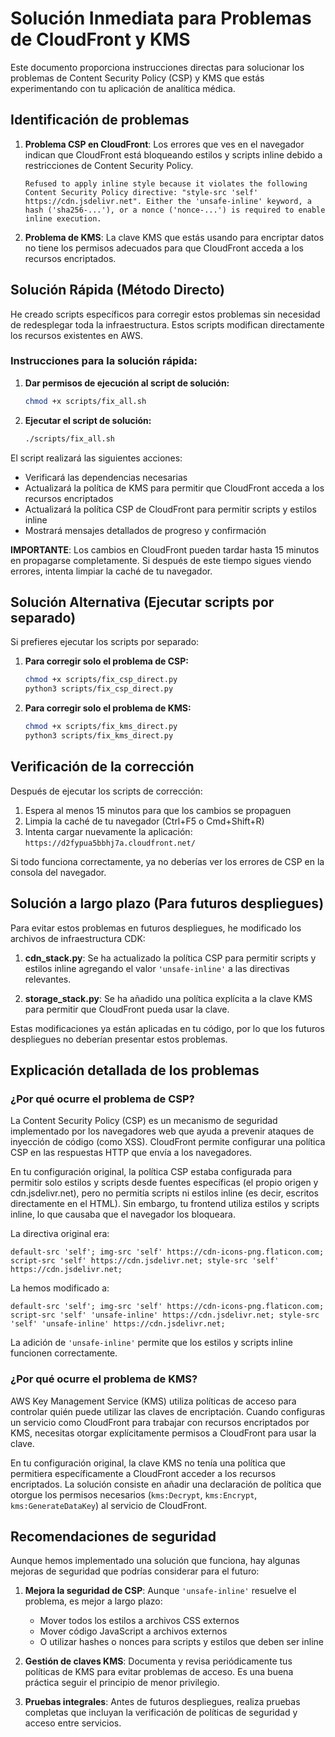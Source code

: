 # Solución Inmediata para Problemas de CloudFront y KMS

Este documento proporciona instrucciones directas para solucionar los problemas de Content Security Policy (CSP) y KMS que estás experimentando con tu aplicación de analítica médica.

## Identificación de problemas

1. **Problema CSP en CloudFront**: Los errores que ves en el navegador indican que CloudFront está bloqueando estilos y scripts inline debido a restricciones de Content Security Policy.

   ```
   Refused to apply inline style because it violates the following Content Security Policy directive: "style-src 'self' https://cdn.jsdelivr.net". Either the 'unsafe-inline' keyword, a hash ('sha256-...'), or a nonce ('nonce-...') is required to enable inline execution.
   ```

2. **Problema de KMS**: La clave KMS que estás usando para encriptar datos no tiene los permisos adecuados para que CloudFront acceda a los recursos encriptados.

## Solución Rápida (Método Directo)

He creado scripts específicos para corregir estos problemas sin necesidad de redesplegar toda la infraestructura. Estos scripts modifican directamente los recursos existentes en AWS.

### Instrucciones para la solución rápida:

1. **Dar permisos de ejecución al script de solución:**

   ```bash
   chmod +x scripts/fix_all.sh
   ```

2. **Ejecutar el script de solución:**

   ```bash
   ./scripts/fix_all.sh
   ```

El script realizará las siguientes acciones:
- Verificará las dependencias necesarias
- Actualizará la política de KMS para permitir que CloudFront acceda a los recursos encriptados
- Actualizará la política CSP de CloudFront para permitir scripts y estilos inline
- Mostrará mensajes detallados de progreso y confirmación

**IMPORTANTE**: Los cambios en CloudFront pueden tardar hasta 15 minutos en propagarse completamente. Si después de este tiempo sigues viendo errores, intenta limpiar la caché de tu navegador.

## Solución Alternativa (Ejecutar scripts por separado)

Si prefieres ejecutar los scripts por separado:

1. **Para corregir solo el problema de CSP:**

   ```bash
   chmod +x scripts/fix_csp_direct.py
   python3 scripts/fix_csp_direct.py
   ```

2. **Para corregir solo el problema de KMS:**

   ```bash
   chmod +x scripts/fix_kms_direct.py
   python3 scripts/fix_kms_direct.py
   ```

## Verificación de la corrección

Después de ejecutar los scripts de corrección:

1. Espera al menos 15 minutos para que los cambios se propaguen
2. Limpia la caché de tu navegador (Ctrl+F5 o Cmd+Shift+R)
3. Intenta cargar nuevamente la aplicación: `https://d2fypua5bbhj7a.cloudfront.net/`

Si todo funciona correctamente, ya no deberías ver los errores de CSP en la consola del navegador.

## Solución a largo plazo (Para futuros despliegues)

Para evitar estos problemas en futuros despliegues, he modificado los archivos de infraestructura CDK:

1. **cdn_stack.py**: Se ha actualizado la política CSP para permitir scripts y estilos inline agregando el valor `'unsafe-inline'` a las directivas relevantes.

2. **storage_stack.py**: Se ha añadido una política explícita a la clave KMS para permitir que CloudFront pueda usar la clave.

Estas modificaciones ya están aplicadas en tu código, por lo que los futuros despliegues no deberían presentar estos problemas.

## Explicación detallada de los problemas

### ¿Por qué ocurre el problema de CSP?

La Content Security Policy (CSP) es un mecanismo de seguridad implementado por los navegadores web que ayuda a prevenir ataques de inyección de código (como XSS). CloudFront permite configurar una política CSP en las respuestas HTTP que envía a los navegadores.

En tu configuración original, la política CSP estaba configurada para permitir solo estilos y scripts desde fuentes específicas (el propio origen y cdn.jsdelivr.net), pero no permitía scripts ni estilos inline (es decir, escritos directamente en el HTML). Sin embargo, tu frontend utiliza estilos y scripts inline, lo que causaba que el navegador los bloqueara.

La directiva original era:
```
default-src 'self'; img-src 'self' https://cdn-icons-png.flaticon.com; script-src 'self' https://cdn.jsdelivr.net; style-src 'self' https://cdn.jsdelivr.net;
```

La hemos modificado a:
```
default-src 'self'; img-src 'self' https://cdn-icons-png.flaticon.com; script-src 'self' 'unsafe-inline' https://cdn.jsdelivr.net; style-src 'self' 'unsafe-inline' https://cdn.jsdelivr.net;
```

La adición de `'unsafe-inline'` permite que los estilos y scripts inline funcionen correctamente.

### ¿Por qué ocurre el problema de KMS?

AWS Key Management Service (KMS) utiliza políticas de acceso para controlar quién puede utilizar las claves de encriptación. Cuando configuras un servicio como CloudFront para trabajar con recursos encriptados por KMS, necesitas otorgar explícitamente permisos a CloudFront para usar la clave.

En tu configuración original, la clave KMS no tenía una política que permitiera específicamente a CloudFront acceder a los recursos encriptados. La solución consiste en añadir una declaración de política que otorgue los permisos necesarios (`kms:Decrypt`, `kms:Encrypt`, `kms:GenerateDataKey`) al servicio de CloudFront.

## Recomendaciones de seguridad

Aunque hemos implementado una solución que funciona, hay algunas mejoras de seguridad que podrías considerar para el futuro:

1. **Mejora la seguridad de CSP**: Aunque `'unsafe-inline'` resuelve el problema, es mejor a largo plazo:
   - Mover todos los estilos a archivos CSS externos
   - Mover código JavaScript a archivos externos
   - O utilizar hashes o nonces para scripts y estilos que deben ser inline

2. **Gestión de claves KMS**: Documenta y revisa periódicamente tus políticas de KMS para evitar problemas de acceso. Es una buena práctica seguir el principio de menor privilegio.

3. **Pruebas integrales**: Antes de futuros despliegues, realiza pruebas completas que incluyan la verificación de políticas de seguridad y acceso entre servicios.
